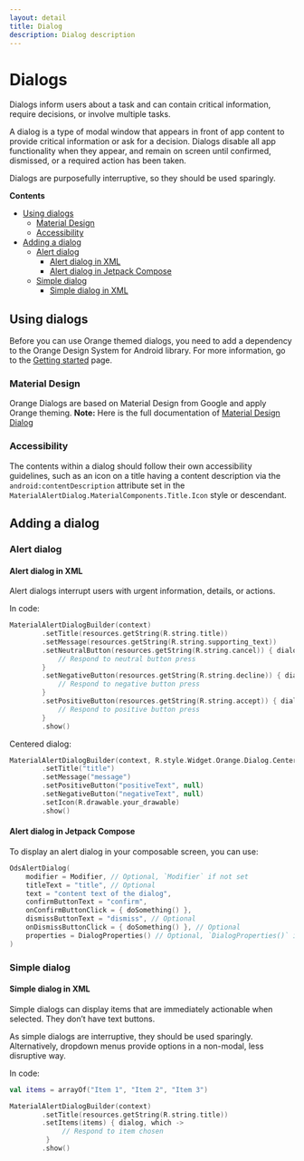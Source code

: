 ```yaml
---
layout: detail
title: Dialog
description: Dialog description
---
```


# Dialogs

Dialogs inform users about a task and can contain critical information, require decisions, or involve multiple tasks.

A dialog is a type of modal window that appears in front of app content to
provide critical information or ask for a decision. Dialogs disable all app
functionality when they appear, and remain on screen until confirmed, dismissed,
or a required action has been taken.

Dialogs are purposefully interruptive, so they should be used sparingly.

**Contents**

*   [Using dialogs](#using-dialogs)
    *   [Material Design](#material-design)
    *   [Accessibility](#accessibility)
*   [Adding a dialog](#adding-a-dialog)
    *   [Alert dialog](#alert-dialog)
        * [Alert dialog in XML](#alert-dialog-in-xml)
        * [Alert dialog in Jetpack Compose](#alert-dialog-in-jetpack-compose)
    *   [Simple dialog](#simple-dialog)
        * [Simple dialog in XML](#simple-dialog-in-xml)


## Using dialogs

Before you can use Orange themed dialogs, you need to add a dependency to the Orange Design System
for Android library. For more information, go to the
[Getting started](../home_content.md) page.

### Material Design

Orange Dialogs are based on Material Design from Google and apply Orange theming.
**Note:** Here is the full documentation
of [Material Design Dialog](https://material.io/components/dialogs/)

### Accessibility

The contents within a dialog should follow their own accessibility guidelines,
such as an icon on a title having a content description via the
`android:contentDescription` attribute set in the
`MaterialAlertDialog.MaterialComponents.Title.Icon` style or descendant.

## Adding a dialog

### Alert dialog

#### Alert dialog in XML

Alert dialogs interrupt users with urgent information, details, or actions.

In code:

```kt
MaterialAlertDialogBuilder(context)
        .setTitle(resources.getString(R.string.title))
        .setMessage(resources.getString(R.string.supporting_text))
        .setNeutralButton(resources.getString(R.string.cancel)) { dialog, which ->
            // Respond to neutral button press
        }
        .setNegativeButton(resources.getString(R.string.decline)) { dialog, which ->
            // Respond to negative button press
        }
        .setPositiveButton(resources.getString(R.string.accept)) { dialog, which ->
            // Respond to positive button press
        }
        .show()
```

Centered dialog:

```kt
MaterialAlertDialogBuilder(context, R.style.Widget.Orange.Dialog.Centered)
        .setTitle("title")
        .setMessage("message")
        .setPositiveButton("positiveText", null)
        .setNegativeButton("negativeText", null)
        .setIcon(R.drawable.your_drawable)
        .show()
```

#### Alert dialog in Jetpack Compose

To display an alert dialog in your composable screen, you can use:

```kotlin
OdsAlertDialog(
    modifier = Modifier, // Optional, `Modifier` if not set
    titleText = "title", // Optional
    text = "content text of the dialog",
    confirmButtonText = "confirm",
    onConfirmButtonClick = { doSomething() },
    dismissButtonText = "dismiss", // Optional
    onDismissButtonClick = { doSomething() }, // Optional
    properties = DialogProperties() // Optional, `DialogProperties()` if not set
)
```

### Simple dialog

#### Simple dialog in XML

Simple dialogs can display items that are immediately actionable when selected.
They don’t have text buttons.

As simple dialogs are interruptive, they should be used sparingly.
Alternatively, dropdown menus provide options in a non-modal, less disruptive
way.

In code:

```kt
val items = arrayOf("Item 1", "Item 2", "Item 3")

MaterialAlertDialogBuilder(context)
        .setTitle(resources.getString(R.string.title))
        .setItems(items) { dialog, which ->
             // Respond to item chosen
         }
        .show()
```